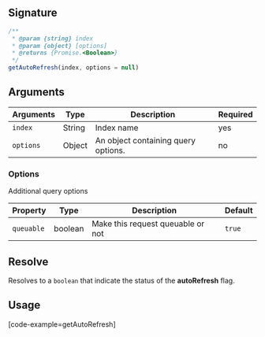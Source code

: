 ## Signature

``` javascript
/**
 * @param {string} index
 * @param {object} [options]
 * @returns {Promise.<Boolean>}
 */
getAutoRefresh(index, options = null)
```

## Arguments

| Arguments     | Type        | Description                         | Required
|---------------|-------------|-------------------------------------|----------
| ``index``     | String      | Index name                          | yes
| ``options``   | Object      | An object containing query options. | no

### __Options__

Additional query options

| Property | Type    | Description                       | Default |
| -------- | ------- | --------------------------------- | ------- |
| `queuable` | boolean | Make this request queuable or not | `true`    |

## Resolve

Resolves to a `boolean` that indicate the status of the **autoRefresh** flag.

## Usage

[code-example=getAutoRefresh]